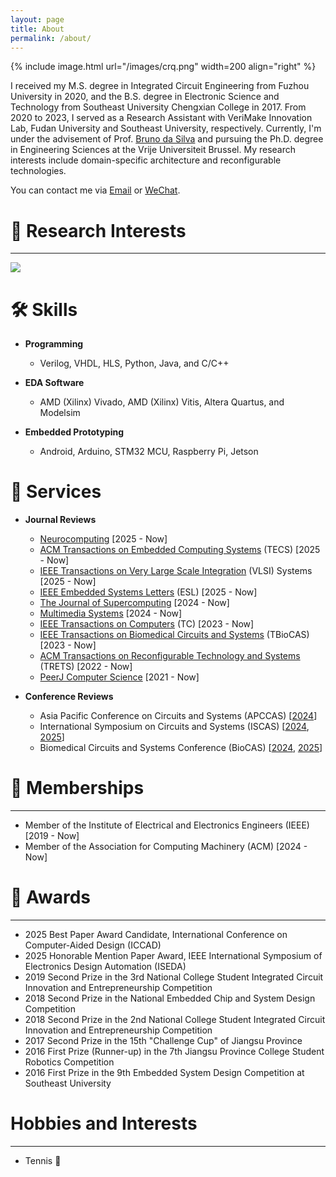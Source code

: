 ```yaml
---
layout: page
title: About
permalink: /about/
---
```


{% include image.html url="/images/crq.png" width=200 align="right" %}

I received my M.S. degree in Integrated Circuit Engineering from Fuzhou University in 2020, and the B.S. degree in Electronic Science and Technology from Southeast University Chengxian College in 2017. From 2020 to 2023, I served as a Research Assistant with VeriMake Innovation Lab, Fudan University and Southeast University, respectively. Currently, I'm under the advisement of Prof. [Bruno da Silva](https://www.etrovub.be/people/member/about-bio/bdasilva/) and pursuing the Ph.D. degree in Engineering Sciences at the Vrije Universiteit Brussel. My research interests include domain-specific architecture and reconfigurable technologies. 


You can contact me via [Email](mailto:ruiqi.chen@vub.be) or [WeChat](../images/wechat.png).


🔬 Research Interests
======
------

<img src='../images/research.png' style='width:auto;'>

🛠️ Skills
======

- **Programming**
  - Verilog, VHDL, HLS, Python, Java, and C/C++

- **EDA Software**
  - AMD (Xilinx) Vivado, AMD (Xilinx) Vitis, Altera Quartus, and Modelsim

- **Embedded Prototyping**
  - Android, Arduino, STM32 MCU, Raspberry Pi, Jetson


🧰 Services
======

- **Journal Reviews**
  - [Neurocomputing](https://www.sciencedirect.com/journal/neurocomputing) [2025 - Now]
  - [ACM Transactions on Embedded Computing Systems](https://dl.acm.org/journal/tecs) (TECS) [2025 - Now]
  - [IEEE Transactions on Very Large Scale Integration](https://ieeexplore.ieee.org/xpl/RecentIssue.jsp?punumber=92) (VLSI) Systems [2025 - Now]
  - [IEEE Embedded Systems Letters](https://ieeexplore.ieee.org/xpl/RecentIssue.jsp?punumber=4563995) (ESL) [2025 - Now]
  - [The Journal of Supercomputing](https://link.springer.com/journal/11227) [2024 - Now]
  - [Multimedia Systems](https://link.springer.com/journal/530) [2024 - Now]
  - [IEEE Transactions on Computers](https://ieeexplore.ieee.org/xpl/RecentIssue.jsp?punumber=12) (TC) [2023 - Now]
  - [IEEE Transactions on Biomedical Circuits and Systems](https://ieeexplore.ieee.org/xpl/RecentIssue.jsp?punumber=4156126) (TBioCAS) [2023 - Now]
  - [ACM Transactions on Reconfigurable Technology and Systems](https://dl.acm.org/journal/trets) (TRETS) [2022 - Now]
  - [PeerJ Computer Science](https://peerj.com/computer-science/) [2021 - Now]

- **Conference Reviews**
  - Asia Pacific Conference on Circuits and Systems (APCCAS) [[2024](https://www.apccas2024.org/)]
  - International Symposium on Circuits and Systems (ISCAS) [[2024](https://2024.ieee-iscas.org/), [2025](https://2025.ieee-iscas.org/)]
  - Biomedical Circuits and Systems Conference (BioCAS) [[2024](https://2024.ieee-biocas.org/), [2025](https://2025.ieee-iscas.org/)]


👥 Memberships
======
------
* Member of the Institute of Electrical and Electronics Engineers (IEEE) [2019 - Now]
* Member of the Association for Computing Machinery (ACM) [2024 - Now]
  

🏅 Awards
======
------
* 2025 Best Paper Award Candidate, International Conference on Computer-Aided Design (ICCAD)
* 2025 Honorable Mention Paper Award, IEEE International Symposium of Electronics Design Automation (ISEDA)
* 2019 Second Prize in the 3rd National College Student Integrated Circuit Innovation and Entrepreneurship Competition
* 2018 Second Prize in the National Embedded Chip and System Design Competition 
* 2018 Second Prize in the 2nd National College Student Integrated Circuit Innovation and Entrepreneurship Competition
* 2017 Second Prize in the 15th "Challenge Cup" of Jiangsu Province 
* 2016 First Prize (Runner-up) in the 7th Jiangsu Province College Student Robotics Competition 
* 2016 First Prize in the 9th Embedded System Design Competition at Southeast University


Hobbies and Interests
======
------
* Tennis 🎾
